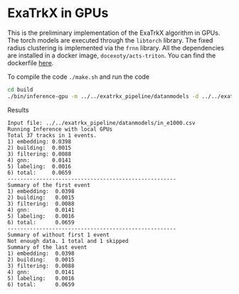 # ExaTrkX in GPUs
This is the preliminary implementation of the ExaTrkX algorithm in GPUs.
The torch models are executed through the `libtorch` library. The fixed
radius clustering is implemented via the `frnn` library. All the dependencies
are installed in a docker image, `docexoty/acts-triton`. You can find the dockerfile
[here](https://github.com/xju2/dockers/blob/main/ML/acts-triton/Dockerfile).

To compile the code `./make.sh` and run the code
```bash
cd build
./bin/inference-gpu -m ../../exatrkx_pipeline/datanmodels -d ../../exatrkx_pipeline/datanmodels/in_e1000.csv
```

Results
```text
Input file: ../../exatrkx_pipeline/datanmodels/in_e1000.csv
Running Inference with local GPUs
Total 37 tracks in 1 events.
1) embedding: 0.0398
2) building:  0.0015
3) filtering: 0.0088
4) gnn:       0.0141
5) labeling:  0.0016
6) total:     0.0659
-----------------------------------------------------
Summary of the first event
1) embedding:  0.0398
2) building:   0.0015
3) filtering:  0.0088
4) gnn:        0.0141
5) labeling:   0.0016
6) total:      0.0659
-----------------------------------------------------
Summary of without first 1 event
Not enough data. 1 total and 1 skipped
Summary of the last event
1) embedding:  0.0398
2) building:   0.0015
3) filtering:  0.0088
4) gnn:        0.0141
5) labeling:   0.0016
6) total:      0.0659
```
